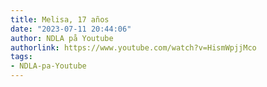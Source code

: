 ```yaml
---
title: Melisa, 17 años
date: "2023-07-11 20:44:06"
author: NDLA på Youtube
authorlink: https://www.youtube.com/watch?v=HismWpjjMco
tags:
- NDLA-pa-Youtube
---
```

